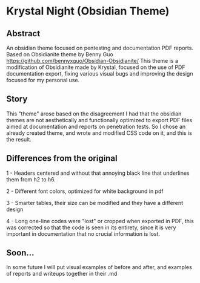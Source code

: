 # Krystal Night (Obsidian Theme)

## Abstract

An obsidian theme focused on pentesting and documentation PDF reports.
Based on Obsidianite theme by Benny Guo https://github.com/bennyxguo/Obsidian-Obsidianite/
This theme is a modification of Obsidianite made by Krystal,
focused on the use of PDF documentation export,
fixing various visual bugs and improving the design focused for my personal use.

## Story

This "theme" arose based on the disagreement I had that the obsidian themes are not aesthetically and functionally optimized to export PDF files aimed at documentation and reports on penetration tests.
So I chose an already created theme, and wrote and modified CSS code on it, and this is the result.

## Differences from the original

1 - Headers centered and without that annoying black line that underlines them from h2 to h6.

2 - Different font colors, optimized for white background in pdf

3 - Smarter tables, their size can be modified and they have a different design

4 - Long one-line codes were "lost" or cropped when exported in PDF, this was corrected so that the code is seen in its entirety, since it is very important in documentation that no crucial information is lost.

## Soon...

In some future I will put visual examples of before and after, and examples of reports and writeups together in their .md
